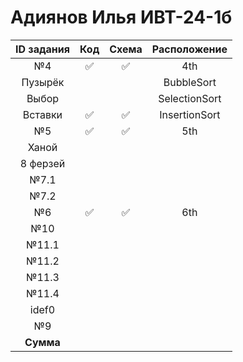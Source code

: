 # Адиянов Илья ИВТ-24-1б  
| ID задания | Код | Схема | Расположение |                                                 
| :----: | :----: | :----: | :----: |
| №4 | ✅ | ✅ | 4th |
| Пузырёк |  |  | BubbleSort |
| Выбор |  |  | SelectionSort |
| Вставки | ✅ | ✅ | InsertionSort |
| №5 | ✅ | ✅ | 5th |
| Ханой |  |  |  |
| 8 ферзей |  |  |  |
| №7.1 |  |  |  |
| №7.2 |  |  |  |
| №6 | ✅ | ✅ | 6th |
| №10 |  |  |  |
| №11.1 |  |  |  |
| №11.2 |  |  |  |
| №11.3 |  |  |  |
| №11.4 |  |  |  |
| idef0 |  |  |  |
| №9 |  |  |  |
| **Сумма** |  |  |  |
